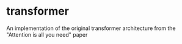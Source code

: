 # transformer
An implementation of the original transformer architecture from the "Attention is all you need" paper
